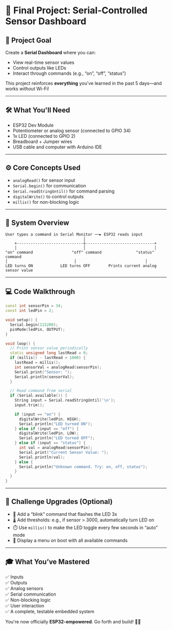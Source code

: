 
# 🧪 Final Project: Serial-Controlled Sensor Dashboard

## 🏁 Project Goal
Create a **Serial Dashboard** where you can:
- View real-time sensor values
- Control outputs like LEDs
- Interact through commands (e.g., “on”, “off”, “status”)

This project reinforces **everything** you've learned in the past 5 days—and works *without* Wi-Fi!

---

## 🛠️ What You'll Need
- ESP32 Dev Module
- Potentiometer or analog sensor (connected to GPIO 34)
- 1x LED (connected to GPIO 2)
- Breadboard + Jumper wires
- USB cable and computer with Arduino IDE

---

## ⚙️ Core Concepts Used
- `analogRead()` for sensor input
- `Serial.begin()` for communication
- `Serial.readStringUntil()` for command parsing
- `digitalWrite()` to control outputs
- `millis()` for non-blocking logic

---

## 🧩 System Overview

```text
User types a command in Serial Monitor ──► ESP32 reads input
                                  │
    +-----------------------------┼------------------------------+
    │                             │                              │
"on" command                 "off" command               "status" command
│                             │                              │
LED turns ON            LED turns OFF        Prints current analog sensor value
```

---

## 💻 Code Walkthrough

```cpp
const int sensorPin = 34;
const int ledPin = 2;

void setup() {
  Serial.begin(115200);
  pinMode(ledPin, OUTPUT);
}

void loop() {
  // Print sensor value periodically
  static unsigned long lastRead = 0;
  if (millis() - lastRead > 1000) {
    lastRead = millis();
    int sensorVal = analogRead(sensorPin);
    Serial.print("Sensor: ");
    Serial.println(sensorVal);
  }

  // Read command from serial
  if (Serial.available()) {
    String input = Serial.readStringUntil('\n');
    input.trim();

    if (input == "on") {
      digitalWrite(ledPin, HIGH);
      Serial.println("LED turned ON");
    } else if (input == "off") {
      digitalWrite(ledPin, LOW);
      Serial.println("LED turned OFF");
    } else if (input == "status") {
      int val = analogRead(sensorPin);
      Serial.print("Current Sensor Value: ");
      Serial.println(val);
    } else {
      Serial.println("Unknown command. Try: on, off, status");
    }
  }
}
```

---

## 🧪 Challenge Upgrades (Optional)
- 🔁 Add a “blink” command that flashes the LED 3x
- 🌡️ Add thresholds: e.g., if sensor > 3000, automatically turn LED on
- ⏱️ Use `millis()` to make the LED toggle every few seconds in “auto” mode
- 🧭 Display a menu on boot with all available commands

---

## 🎓 What You’ve Mastered
✅ Inputs  
✅ Outputs  
✅ Analog sensors  
✅ Serial communication  
✅ Non-blocking logic  
✅ User interaction  
✅ A complete, testable embedded system

You're now officially **ESP32-empowered**. Go forth and build! 🔧💡
